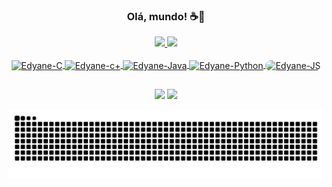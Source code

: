 ### <div align="center"> Olá, mundo! ☕🍩 </div>

<!--
**Edyane/Edyane** is a ✨ _special_ ✨ repository because its `README.md` (this file) appears on your GitHub profile.

Here are some ideas to get you started:

- 🔭 I’m currently working on ...
- 🌱 I’m currently learning ...
- 👯 I’m looking to collaborate on ...
- 🤔 I’m looking for help with ...
- 💬 Ask me about ...
- 📫 How to reach me: ...
- 😄 Pronouns: ...
- ⚡ Fun fact: ...
-->

<div align="center">
  <a href="https://github.com/Edyane">
  <img height="150em" src="https://github-readme-stats.vercel.app/api?username=edyane&show_icons=true&theme=dracula&include_all_commits=true&count_private=true"/>
  <img height="150em" src="https://github-readme-stats.vercel.app/api/top-langs/?username=edyane&layout=compact&langs_count=7&theme=dracula"/>
</div>
<div align="center" style="display: inline_block"><br>
  <img align="center" alt="Edyane-C" height="45" width="45" src="https://cdn.jsdelivr.net/gh/devicons/devicon/icons/c/c-plain.svg">
  <img align="center" alt="Edyane-c+" height="45" width="45" src="https://cdn.jsdelivr.net/gh/devicons/devicon/icons/cplusplus/cplusplus-plain.svg">
  <img align="center" alt="Edyane-Java" height="45" width="45" src="https://cdn.jsdelivr.net/gh/devicons/devicon/icons/java/java-original.svg">
  <img align="center" alt="Edyane-Python" height="45" width="45" src="https://cdn.jsdelivr.net/gh/devicons/devicon/icons/python/python-original.svg">
  <img align="center" alt="Edyane-JS" height="45" width="45" src="https://cdn.jsdelivr.net/gh/devicons/devicon/icons/javascript/javascript-original.svg"
  <img align="center" alt="Edyane-pic" height="170" style="border-radius:100px;"  src="https://cdn.discordapp.com/attachments/884155938985111702/920296105403629598/nene_quase_rindinho.png" style="border-radius: 1px solid">
  
  ##
  
  <div> 
  <a href = "mailto:edyanealves@gmail.com"><img src="https://img.shields.io/badge/-Gmail-%23333?style=for-the-badge&logo=gmail&logoColor=white" target="_blank"></a>
  <a href="https://www.linkedin.com/in/edyanealves/" target="_blank"><img src="https://img.shields.io/badge/-LinkedIn-%230077B5?style=for-the-badge&logo=linkedin&logoColor=white" target="_blank"></a> 
 
    
  ![Snake animation](https://github.com/edyane/edyane/blob/output/github-contribution-grid-snake.svg)
